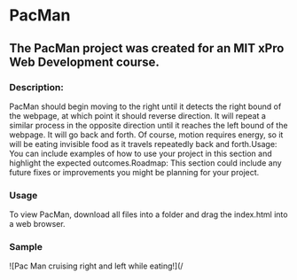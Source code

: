 # PacMan

## The PacMan project was created for an MIT xPro Web Development course. 
  
### **Description:**  
PacMan should begin moving to the right until it detects the right bound of the webpage, at which point it should reverse direction.  It will repeat a similar process in the opposite direction until it reaches the left bound of the webpage.  It will go back and forth.  Of course, motion requires energy, so it will be eating invisible food as it travels repeatedly back and forth.Usage: You can include examples of how to use your project in this section and highlight the expected outcomes.Roadmap: This section could include any future fixes or improvements you might be planning for your project. 


### **Usage**
To view PacMan, download all files into a folder and drag the index.html into a web browser.

### **Sample**

![Pac Man cruising right and left while eating!](/ 
